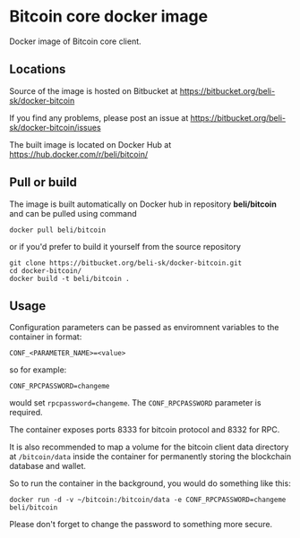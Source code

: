 Bitcoin core docker image
=========================

Docker image of Bitcoin core client.


Locations
---------

Source of the image is hosted on Bitbucket at
https://bitbucket.org/beli-sk/docker-bitcoin

If you find any problems, please post an issue at
https://bitbucket.org/beli-sk/docker-bitcoin/issues

The built image is located on Docker Hub at
https://hub.docker.com/r/beli/bitcoin/


Pull or build
-------------

The image is built automatically on Docker hub in repository **beli/bitcoin**
and can be pulled using command

    docker pull beli/bitcoin

or if you'd prefer to build it yourself from the source repository

    git clone https://bitbucket.org/beli-sk/docker-bitcoin.git
    cd docker-bitcoin/
    docker build -t beli/bitcoin .



Usage
-----

Configuration parameters can be passed as enviromnent variables to
the container in format:

    CONF_<PARAMETER_NAME>=<value>

so for example:

    CONF_RPCPASSWORD=changeme

would set `rpcpassword=changeme`. The `CONF_RPCPASSWORD` parameter is required.

The container exposes ports 8333 for bitcoin protocol and 8332 for RPC.

It is also recommended to map a volume for the bitcoin client data directory
at `/bitcoin/data` inside the container for permanently storing the blockchain
database and wallet.

So to run the container in the background, you would do something like this:

    docker run -d -v ~/bitcoin:/bitcoin/data -e CONF_RPCPASSWORD=changeme beli/bitcoin

Please don't forget to change the password to something more secure.

